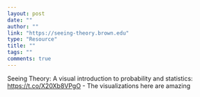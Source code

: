 ```yaml
---
layout: post
date: ""
author: ""
link: "https://seeing-theory.brown.edu"
type: "Resource"
title: ""
tags: ""
comments: true
---
```

Seeing Theory: A visual introduction to probability and statistics: https://t.co/X20Xb8VPgO - The visualizations here are amazing